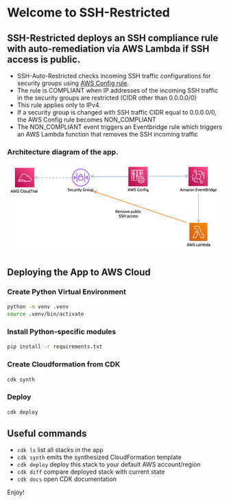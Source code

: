 
# Welcome to SSH-Restricted 

## SSH-Restricted deploys an SSH compliance rule with auto-remediation via AWS Lambda if SSH access is public.



* SSH-Auto-Restricted checks incoming SSH traffic configurations for security groups using [AWS Config rule](https://docs.aws.amazon.com/config/latest/developerguide/restricted-ssh.html).
* The rule is COMPLIANT when IP addresses of the incoming SSH traffic in the security groups are restricted (CIDR other than 0.0.0.0/0)
* This rule applies only to IPv4.
* If a security group is changed with SSH traffic CIDR equal to 0.0.0.0/0, the AWS Config rule becomes NON_COMPLIANT
* The NON_COMPLIANT event triggers an Eventbridge rule which triggers an AWS Lambda function that removes the SSH incoming traffic 

### Architecture diagram of the app.

![](arch.png)


## Deploying the App to AWS Cloud

### Create Python Virtual Environment

```bash
python -m venv .venv
source .venv/bin/activate
```

### Install Python-specific modules

```bash
pip install -r requirements.txt
```

### Create Cloudformation from CDK

```bash
cdk synth
```

### Deploy

```bash
cdk deploy
```

## Useful commands

 * `cdk ls`          list all stacks in the app
 * `cdk synth`       emits the synthesized CloudFormation template
 * `cdk deploy`      deploy this stack to your default AWS account/region
 * `cdk diff`        compare deployed stack with current state
 * `cdk docs`        open CDK documentation

Enjoy!
